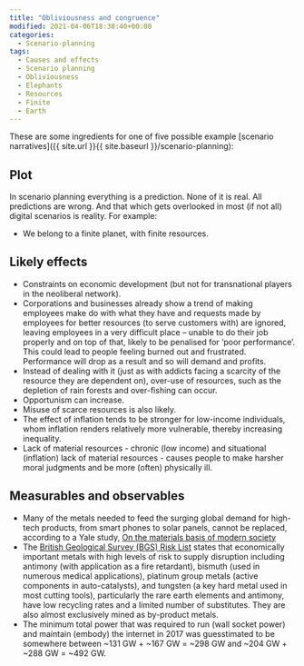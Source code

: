 ```yaml
---
title: "Obliviousness and congruence"
modified: 2021-04-06T18:38:40+00:00
categories:
  - Scenario-planning
tags:
  - Causes and effects
  - Scenario planning
  - Obliviousness
  - Elephants
  - Resources
  - Finite
  - Earth
---
```


These are some ingredients for one of five possible example [scenario narratives]({{ site.url }}{{ site.baseurl }}/scenario-planning):

## Plot

In scenario planning everything is a prediction. None of it is real. All predictions are wrong. And that which gets overlooked in most (if not all) digital scenarios is reality. For example:

* We belong to a finite planet, with finite resources.

## Likely effects

* Constraints on economic development (but not for transnational players in the neoliberal network).
* Corporations and businesses already show a trend of making employees make do with what they have and requests made by employees for better resources (to serve customers with) are ignored, leaving employees in a very difficult place – unable to do their job properly and on top of that, likely to be penalised for ‘poor performance’. This could lead to people feeling burned out and frustrated. Performance will drop as a result and so will demand and profits.
* Instead of dealing with it (just as with addicts facing a scarcity of the resource they are dependent on), over-use of resources, such as the depletion of rain forests and over-fishing can occur.
* Opportunism can increase.
* Misuse of scarce resources is also likely.
* The effect of inflation tends to be stronger for low-income individuals, whom inflation renders relatively more vulnerable, thereby increasing inequality.
* Lack of material resources - chronic (low income) and situational (inflation) lack of material resources - causes people to make harsher moral judgments and be more (often) physically ill.

## Measurables and observables

* Many of the metals needed to feed the surging global demand for high-tech products, from smart phones to solar panels, cannot be replaced, according to a Yale study, [On the materials basis of modern society](https://www.pnas.org/content/112/20/6295)
* The [British Geological Survey (BGS) Risk List](https://www2.bgs.ac.uk/mineralsuk/statistics/riskList.html) states that economically important metals with high levels of risk to supply disruption including antimony (with application as a fire retardant), bismuth (used in numerous medical applications), platinum group metals (active components in auto-catalysts), and tungsten (a key hard metal used in most cutting tools), particularly the rare earth elements and antimony, have low recycling rates and a limited number of substitutes. They are also almost exclusively mined as by-product metals. 
* The minimum total power that was required to run (wall socket power) and maintain (embody) the internet in 2017 was guesstimated to be somewhere between ~131 GW + ~167 GW = ~298 GW and ~204 GW + ~288 GW = ~492 GW. 



